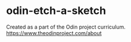 # odin-etch-a-sketch
Created as a part of the Odin project curriculum. https://www.theodinproject.com/about